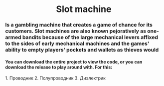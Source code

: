 <h1 align="center">Slot machine</h1>
<h3>Is a gambling machine that creates a game of chance for its customers. Slot machines are also known pejoratively as one-armed bandits because of the large mechanical levers affixed to the sides of early mechanical machines and the games' ability to empty players' pockets and wallets as thieves would</h3>
<h4>You can download the entire project to view the code, or you can download the release to play around with. For this:</h4>
1.	Проводник
2.	Полупроводник
3.	Диэлектрик
